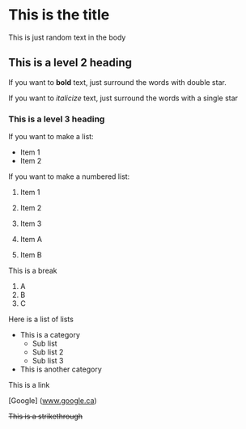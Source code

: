 # This is the title

This is just random text in the body

## This is a level 2 heading

If you want to **bold** text, just surround the words with double star.

If you want to *italicize* text, just surround the words with a single star

### This is a level 3 heading

If you want to make a list:
- Item 1
- Item 2

If you want to make a numbered list: 
1. Item 1
2. Item 2
3. Item 3

1. Item A
1. Item B

This is a break

1. A
1. B
1. C

Here is a list of lists
- This is a category
  - Sub list
  - Sub list 2
  - Sub list 3
- This is another category

This is a link

[Google] (www.google.ca)

~~This is a strikethrough~~

